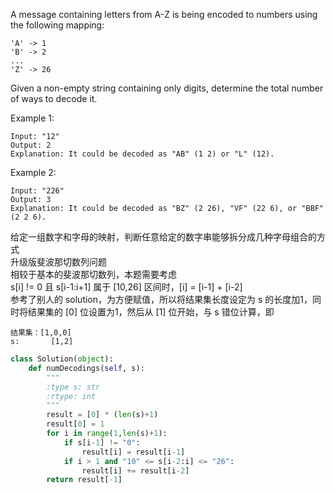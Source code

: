A message containing letters from A-Z is being encoded to numbers using the following mapping:
```
'A' -> 1
'B' -> 2
...
'Z' -> 26
```
Given a non-empty string containing only digits, determine the total number of ways to decode it.

Example 1:
```
Input: "12"
Output: 2
Explanation: It could be decoded as "AB" (1 2) or "L" (12).
```
Example 2:
```
Input: "226"
Output: 3
Explanation: It could be decoded as "BZ" (2 26), "VF" (22 6), or "BBF" (2 2 6).
```
给定一组数字和字母的映射，判断任意给定的数字串能够拆分成几种字母组合的方式  
升级版斐波那切数列问题  
相较于基本的斐波那切数列，本题需要考虑  
s[i] != 0 且 s[i-1:i+1] 属于 [10,26] 区间时，[i] = [i-1] + [i-2]   
参考了别人的 solution，为方便赋值，所以将结果集长度设定为 s 的长度加1，同时将结果集的 [0] 位设置为1，然后从 [1] 位开始，与 s 错位计算，即  
```
结果集：[1,0,0]
s:       [1,2]
```
```python
class Solution(object):
    def numDecodings(self, s):
        """
        :type s: str
        :rtype: int
        """
        result = [0] * (len(s)+1)
        result[0] = 1
        for i in range(1,len(s)+1):
            if s[i-1] != "0":
                result[i] = result[i-1]
            if i > 1 and "10" <= s[i-2:i] <= "26":
                result[i] += result[i-2]
        return result[-1]
```
